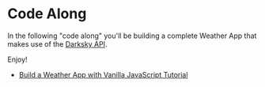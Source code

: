 # Code Along

In the following "code along" you'll be building a complete Weather App that makes use of the [Darksky API](https://darksky.net).

Enjoy!

- [Build a Weather App with Vanilla JavaScript Tutorial](https://www.youtube.com/watch?v=wPElVpR1rwA)
